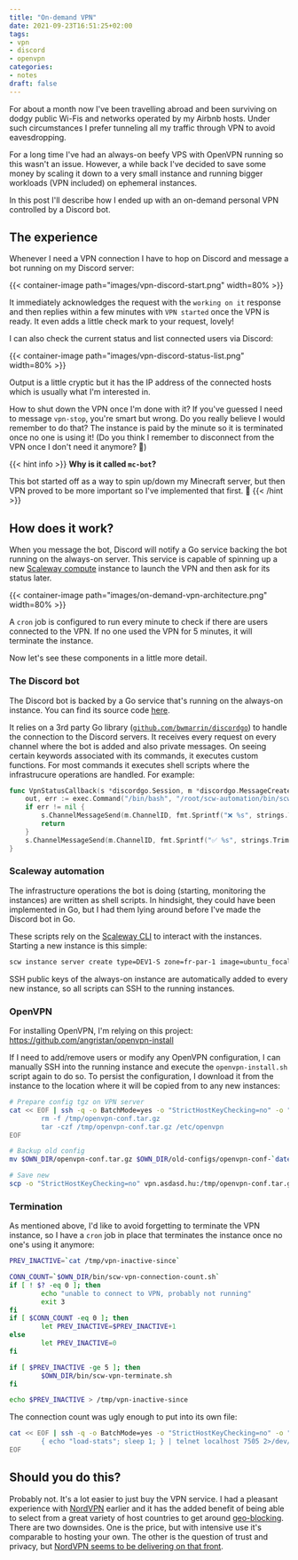 ```yaml
---
title: "On-demand VPN"
date: 2021-09-23T16:51:25+02:00
tags:
- vpn
- discord
- openvpn
categories:
- notes
draft: false
---
```


For about a month now I've been travelling abroad and been surviving on
dodgy public Wi-Fis and networks operated by my Airbnb hosts. Under
such circumstances I prefer tunneling all my traffic through VPN to
avoid eavesdropping.

For a long time I've had an always-on beefy VPS with OpenVPN running so this
wasn't an issue. However, a while back I've decided to save some money
by scaling it down to a very small instance and running bigger workloads
(VPN included) on ephemeral instances.

In this post I'll describe how I ended up with an on-demand personal VPN
controlled by a Discord bot.

## The experience

Whenever I need a VPN connection I have to hop on Discord and message a
bot running on my Discord server:

{{< container-image path="images/vpn-discord-start.png" width=80% >}}

It immediately acknowledges the request with the `working on it` response
and then replies within a few minutes with `VPN started` once the VPN is
ready. It even adds a little check mark to your request, lovely!

I can also check the current status and list connected users via Discord:

{{< container-image path="images/vpn-discord-status-list.png" width=80% >}}

Output is a little cryptic but it has the IP address of the connected
hosts which is usually what I'm interested in.

How to shut down the VPN once I'm done with it? If you've guessed I
need to message `vpn-stop`, you're smart but wrong. Do you really believe
I would remember to do that? The instance is paid by the minute so it
is terminated once no one is using it! (Do you think I remember to
disconnect from the VPN once I don't need it anymore? 🤔)

{{< hint info >}}
**Why is it called `mc-bot`?**

This bot started off as a way to spin up/down my Minecraft server, but then
VPN proved to be more important so I've implemented that first. 🙂
{{< /hint >}}

## How does it work?

When you message the bot, Discord will notify a Go service backing the bot
running on the always-on server. This service is capable of spinning up a
new
[Scaleway compute](https://www.scaleway.com/en/docs/compute/)
instance to launch the VPN and then ask for its status later.

{{< container-image path="images/on-demand-vpn-architecture.png" width=80% >}}

A `cron` job is configured to run every minute to check if there are users
connected to the VPN. If no one used the VPN for 5 minutes, it will terminate
the instance.

Now let's see these components in a little more detail.

### The Discord bot

The Discord bot is backed by a Go service that's running on the always-on
instance. You can find its source code
[here](https://github.com/dvoros/scw-bot).

It relies on a 3rd party Go library
([`github.com/bwmarrin/discordgo`](https://github.com/bwmarrin/discordgo))
to handle the connection to the Discord servers. It receives every request on
every channel where the bot is added and also private messages. On seeing
certain keywords associated with its commands, it executes custom functions.
For most commands it executes shell scripts where the infrastrucure operations
are handled. For example:

```go
func VpnStatusCallback(s *discordgo.Session, m *discordgo.MessageCreate) {
	out, err := exec.Command("/bin/bash", "/root/scw-automation/bin/scw-vpn-status.sh").CombinedOutput()
	if err != nil {
		s.ChannelMessageSend(m.ChannelID, fmt.Sprintf("❌ %s", strings.TrimSpace(string(out))))
		return
	}
	s.ChannelMessageSend(m.ChannelID, fmt.Sprintf("✅ %s", strings.TrimSpace(string(out))))
}
```

### Scaleway automation

The infrastructure operations the bot is doing (starting, monitoring the
instances) are written as shell scripts. In hindsight, they could have been
implemented in Go, but I had them lying around before I've made the Discord
bot in Go.

These scripts rely on the
[Scaleway CLI](https://www.scaleway.com/en/cli/)
to interact with the instances. Starting a new instance is this simple:

```bash
scw instance server create type=DEV1-S zone=fr-par-1 image=ubuntu_focal root-volume=l:20G  name=vpn -o template="{{ .ID }}"
```

SSH public keys of the always-on instance are automatically added to every
new instance, so all scripts can SSH to the running instances.

### OpenVPN

For installing OpenVPN, I'm relying on this project:
https://github.com/angristan/openvpn-install

If I need to add/remove users or modify any OpenVPN configuration, I can
manually SSH into the running instance and execute the `openvpn-install.sh`
script again to do so. To persist the configuration, I download it from the
instance to the location where it will be copied from to any new instances:

```bash
# Prepare config tgz on VPN server
cat << EOF | ssh -q -o BatchMode=yes -o "StrictHostKeyChecking=no" -o "ConnectTimeout=5" vpn.asdasd.hu 'bash -'
        rm -f /tmp/openvpn-conf.tar.gz
        tar -czf /tmp/openvpn-conf.tar.gz /etc/openvpn
EOF

# Backup old config
mv $OWN_DIR/openvpn-conf.tar.gz $OWN_DIR/old-configs/openvpn-conf-`date +%Y-%m-%dT%H-%M`.tar.gz

# Save new
scp -o "StrictHostKeyChecking=no" vpn.asdasd.hu:/tmp/openvpn-conf.tar.gz $OWN_DIR/
```

### Termination

As mentioned above, I'd like to avoid forgetting to terminate the VPN
instance, so I have a `cron` job in place that terminates the instance once no
one's using it anymore:

```bash
PREV_INACTIVE=`cat /tmp/vpn-inactive-since`

CONN_COUNT=`$OWN_DIR/bin/scw-vpn-connection-count.sh`
if [ ! $? -eq 0 ]; then
        echo "unable to connect to VPN, probably not running"
        exit 3
fi
if [ $CONN_COUNT -eq 0 ]; then
        let PREV_INACTIVE=$PREV_INACTIVE+1
else
        let PREV_INACTIVE=0
fi

if [ $PREV_INACTIVE -ge 5 ]; then
        $OWN_DIR/bin/scw-vpn-terminate.sh
fi

echo $PREV_INACTIVE > /tmp/vpn-inactive-since
```

The connection count was ugly enough to put into its own file:

```bash
cat << EOF | ssh -q -o BatchMode=yes -o "StrictHostKeyChecking=no" -o "ConnectTimeout=5" vpn.asdasd.hu 'bash -'
        { echo "load-stats"; sleep 1; } | telnet localhost 7505 2>/dev/null | grep SUCCESS | sed -E 's/^.*nclients=([0-9]+),.*$/\1/'
EOF
```


## Should you do this?

Probably not. It's a lot easier to just buy the VPN service. I had a pleasant
experience with
[NordVPN](https://nordvpn.com/)
earlier and it has the added benefit of being able
to select from a great variety of host countries to get around
[geo-blocking](https://en.wikipedia.org/wiki/Geo-blocking).
There are two downsides. One is the price, but with intensive use it's
comparable to hosting your own. The other is the question of trust and
privacy, but
[NordVPN seems to be delivering on that front](https://www.troyhunt.com/im-partnering-with-nord-as-a-strategic-adviser/).